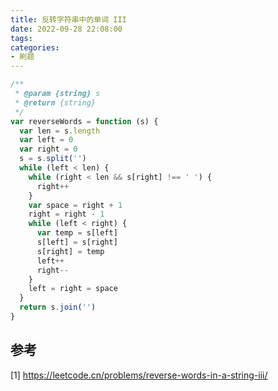 ```yaml
---
title: 反转字符串中的单词 III
date: 2022-09-28 22:08:00
tags:
categories:
- 刷题
---
```


```javascript
/**
 * @param {string} s
 * @return {string}
 */
var reverseWords = function (s) {
  var len = s.length
  var left = 0
  var right = 0
  s = s.split('')
  while (left < len) {
    while (right < len && s[right] !== ' ') {
      right++
    }
    var space = right + 1
    right = right - 1
    while (left < right) {
      var temp = s[left]
      s[left] = s[right]
      s[right] = temp
      left++
      right--
    }
    left = right = space
  }
  return s.join('')
}
```

## 参考
[1] https://leetcode.cn/problems/reverse-words-in-a-string-iii/